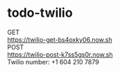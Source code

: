 # todo-twilio

GET
<br/>
https://twilio-get-bs4oxky06.now.sh 
<br/>
POST
<br/>
https://twilio-post-k7ss5gs0r.now.sh 
<br/>
Twilio number: +1 604 210 7879
